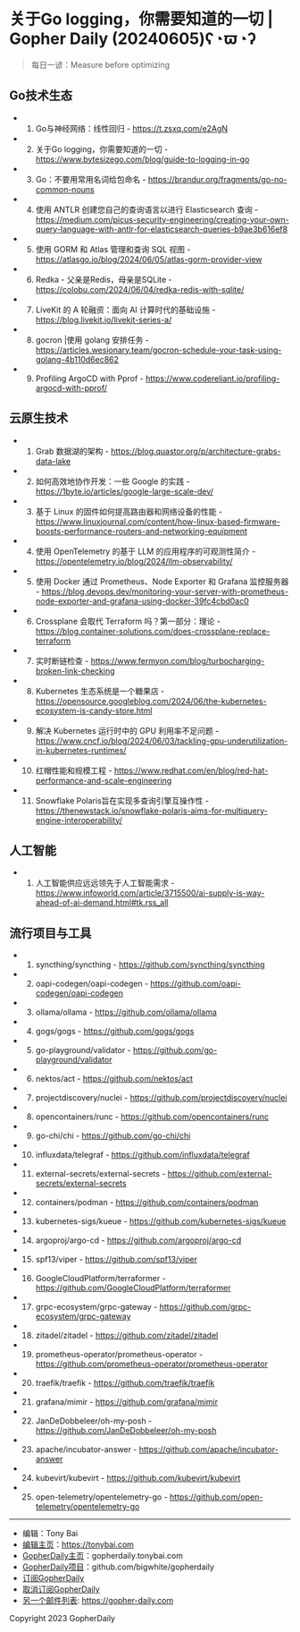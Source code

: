 # 关于Go logging，你需要知道的一切 | Gopher Daily (20240605)ʕ◔ϖ◔ʔ

>每日一谚：Measure before optimizing

## Go技术生态


- 1. Go与神经网络：线性回归 - https://t.zsxq.com/e2AgN

- 2. 关于Go logging，你需要知道的一切 - https://www.bytesizego.com/blog/guide-to-logging-in-go

- 3. Go：不要用常用名词给包命名 - https://brandur.org/fragments/go-no-common-nouns

- 4. 使用 ANTLR 创建您自己的查询语言以进行 Elasticsearch 查询 - https://medium.com/picus-security-engineering/creating-your-own-query-language-with-antlr-for-elasticsearch-queries-b9ae3b616ef8

- 5. 使用 GORM 和 Atlas 管理和查询 SQL 视图 - https://atlasgo.io/blog/2024/06/05/atlas-gorm-provider-view

- 6. Redka - 父亲是Redis，母亲是SQLite - https://colobu.com/2024/06/04/redka-redis-with-sqlite/

- 7. LiveKit 的 A 轮融资：面向 AI 计算时代的基础设施 - https://blog.livekit.io/livekit-series-a/

- 8. gocron |使用 golang 安排任务 - https://articles.wesionary.team/gocron-schedule-your-task-using-golang-4b110d6ec862

- 9. Profiling ArgoCD with Pprof - https://www.codereliant.io/profiling-argocd-with-pprof/


## 云原生技术


- 1. Grab 数据湖的架构 - https://blog.quastor.org/p/architecture-grabs-data-lake

- 2. 如何高效地协作开发：一些 Google 的实践 - https://1byte.io/articles/google-large-scale-dev/

- 3. 基于 Linux 的固件如何提高路由器和网络设备的性能 - https://www.linuxjournal.com/content/how-linux-based-firmware-boosts-performance-routers-and-networking-equipment

- 4. 使用 OpenTelemetry 的基于 LLM 的应用程序的可观测性简介 - https://opentelemetry.io/blog/2024/llm-observability/

- 5. 使用 Docker 通过 Prometheus、Node Exporter 和 Grafana 监控服务器 - https://blog.devops.dev/monitoring-your-server-with-prometheus-node-exporter-and-grafana-using-docker-39fc4cbd0ac0

- 6. Crossplane 会取代 Terraform 吗？第一部分：理论 - https://blog.container-solutions.com/does-crossplane-replace-terraform

- 7. 实时断链检查 - https://www.fermyon.com/blog/turbocharging-broken-link-checking

- 8. Kubernetes 生态系统是一个糖果店 - https://opensource.googleblog.com/2024/06/the-kubernetes-ecosystem-is-candy-store.html

- 9. 解决 Kubernetes 运行时中的 GPU 利用率不足问题 - https://www.cncf.io/blog/2024/06/03/tackling-gpu-underutilization-in-kubernetes-runtimes/

- 10. 红帽性能和规模工程 - https://www.redhat.com/en/blog/red-hat-performance-and-scale-engineering

- 11. Snowflake Polaris旨在实现多查询引擎互操作性 - https://thenewstack.io/snowflake-polaris-aims-for-multiquery-engine-interoperability/


## 人工智能


- 1. 人工智能供应远远领先于人工智能需求 - https://www.infoworld.com/article/3715500/ai-supply-is-way-ahead-of-ai-demand.html#tk.rss_all


## 流行项目与工具


- 1. syncthing/syncthing - https://github.com/syncthing/syncthing

- 2. oapi-codegen/oapi-codegen - https://github.com/oapi-codegen/oapi-codegen

- 3. ollama/ollama - https://github.com/ollama/ollama

- 4. gogs/gogs - https://github.com/gogs/gogs

- 5. go-playground/validator - https://github.com/go-playground/validator

- 6. nektos/act - https://github.com/nektos/act

- 7. projectdiscovery/nuclei - https://github.com/projectdiscovery/nuclei

- 8. opencontainers/runc - https://github.com/opencontainers/runc

- 9. go-chi/chi - https://github.com/go-chi/chi

- 10. influxdata/telegraf - https://github.com/influxdata/telegraf

- 11. external-secrets/external-secrets - https://github.com/external-secrets/external-secrets

- 12. containers/podman - https://github.com/containers/podman

- 13. kubernetes-sigs/kueue - https://github.com/kubernetes-sigs/kueue

- 14. argoproj/argo-cd - https://github.com/argoproj/argo-cd

- 15. spf13/viper - https://github.com/spf13/viper

- 16. GoogleCloudPlatform/terraformer - https://github.com/GoogleCloudPlatform/terraformer

- 17. grpc-ecosystem/grpc-gateway - https://github.com/grpc-ecosystem/grpc-gateway

- 18. zitadel/zitadel - https://github.com/zitadel/zitadel

- 19. prometheus-operator/prometheus-operator - https://github.com/prometheus-operator/prometheus-operator

- 20. traefik/traefik - https://github.com/traefik/traefik

- 21. grafana/mimir - https://github.com/grafana/mimir

- 22. JanDeDobbeleer/oh-my-posh - https://github.com/JanDeDobbeleer/oh-my-posh

- 23. apache/incubator-answer - https://github.com/apache/incubator-answer

- 24. kubevirt/kubevirt - https://github.com/kubevirt/kubevirt

- 25. open-telemetry/opentelemetry-go - https://github.com/open-telemetry/opentelemetry-go


----

- 编辑：Tony Bai
- [编辑主页](https://tonybai.com)：https://tonybai.com
- [GopherDaily主页](https://gopherdaily.tonybai.com)：gopherdaily.tonybai.com
- [GopherDaily项目](https://github.com/bigwhite/gopherdaily)：github.com/bigwhite/gopherdaily
- [订阅GopherDaily](https://gopherdaily.tonybai.com/subscribe)
- [取消订阅GopherDaily](https://gopherdaily.tonybai.com/unsubscribe)
- [另一个邮件列表](https://gopher-daily.com): https://gopher-daily.com

Copyright 2023 GopherDaily
